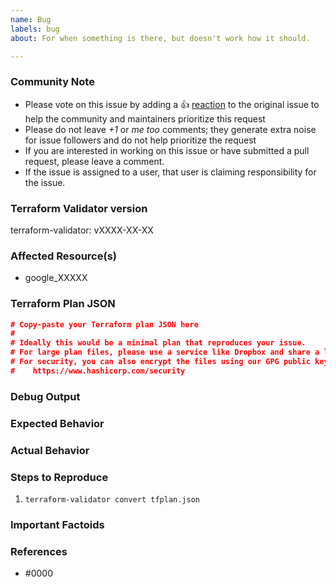 ```yaml
---
name: Bug
labels: bug
about: For when something is there, but doesn't work how it should.

---
```


<!--- Please keep this note for the community --->

### Community Note

* Please vote on this issue by adding a 👍 [reaction](https://blog.github.com/2016-03-10-add-reactions-to-pull-requests-issues-and-comments/) to the original issue to help the community and maintainers prioritize this request
* Please do not leave _+1_ or _me too_ comments; they generate extra noise for issue followers and do not help prioritize the request
* If you are interested in working on this issue or have submitted a pull request, please leave a comment.
* If the issue is assigned to a user, that user is claiming responsibility for the issue.

<!--- Thank you for keeping this note for the community --->

### Terraform Validator version

<!--- This is the version of terraform-validator you downloaded, or the SHA if you are building from source yourself --->

terraform-validator: vXXXX-XX-XX

### Affected Resource(s)

<!--- Please list the affected Terraform resources --->

* google_XXXXX

### Terraform Plan JSON

<!--- Information about code formatting: https://help.github.com/articles/basic-writing-and-formatting-syntax/#quoting-code --->

```json
# Copy-paste your Terraform plan JSON here
#
# Ideally this would be a minimal plan that reproduces your issue.
# For large plan files, please use a service like Dropbox and share a link to the ZIP file.
# For security, you can also encrypt the files using our GPG public key:
#    https://www.hashicorp.com/security
```

### Debug Output

<!---
Please provide a link to a GitHub Gist containing the complete debug output. Please do NOT paste the debug output in the issue; just paste a link to the Gist.

To obtain the debug output, run your terraform-validator command with the `--verbose` option.
--->

### Expected Behavior

<!--- What should have happened? --->

### Actual Behavior

<!--- What actually happened? --->

### Steps to Reproduce

<!--- Please list the steps required to reproduce the issue. --->

1. `terraform-validator convert tfplan.json`

### Important Factoids

<!--- Are there anything atypical about your use case that we should know? --->

### References

<!---
Information about referencing Github Issues: https://help.github.com/articles/basic-writing-and-formatting-syntax/#referencing-issues-and-pull-requests

Are there any other GitHub issues (open or closed) or pull requests that should be linked here? Vendor documentation?
--->

* #0000

<!---
Note Google Cloud customers who are working with a dedicated Technical Account Manager / Customer Engineer: to expedite the investigation and resolution of this issue, please refer to these instructions: https://github.com/hashicorp/terraform-provider-google/wiki/Customer-Contact#raising-gcp-internal-issues-with-the-provider-development-team
--->
